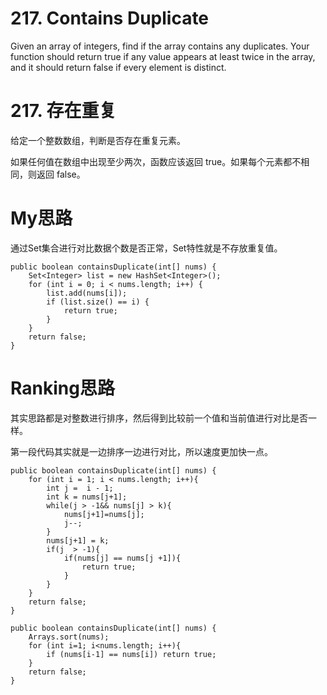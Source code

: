 # 217. Contains Duplicate
Given an array of integers, find if the array contains any duplicates. Your function should return true if any value appears at least twice in the array, and it should return false if every element is distinct.

# 217. 存在重复
给定一个整数数组，判断是否存在重复元素。

如果任何值在数组中出现至少两次，函数应该返回 true。如果每个元素都不相同，则返回 false。

# My思路
通过Set集合进行对比数据个数是否正常，Set特性就是不存放重复值。
```
public boolean containsDuplicate(int[] nums) {
    Set<Integer> list = new HashSet<Integer>();
    for (int i = 0; i < nums.length; i++) {
        list.add(nums[i]);
        if (list.size() == i) {
            return true;
        }
    }
    return false;
}
```

# Ranking思路
其实思路都是对整数进行排序，然后得到比较前一个值和当前值进行对比是否一样。

第一段代码其实就是一边排序一边进行对比，所以速度更加快一点。
```
public boolean containsDuplicate(int[] nums) {
    for (int i = 1; i < nums.length; i++){
        int j =  i - 1;
        int k = nums[j+1];
        while(j > -1&& nums[j] > k){
            nums[j+1]=nums[j];
            j--;
        }
        nums[j+1] = k;
        if(j  > -1){
            if(nums[j] == nums[j +1]){
                return true;
            }
        }
    }
    return false;
}

public boolean containsDuplicate(int[] nums) {
    Arrays.sort(nums);
    for (int i=1; i<nums.length; i++){
        if (nums[i-1] == nums[i]) return true;
    }
    return false;
}
```